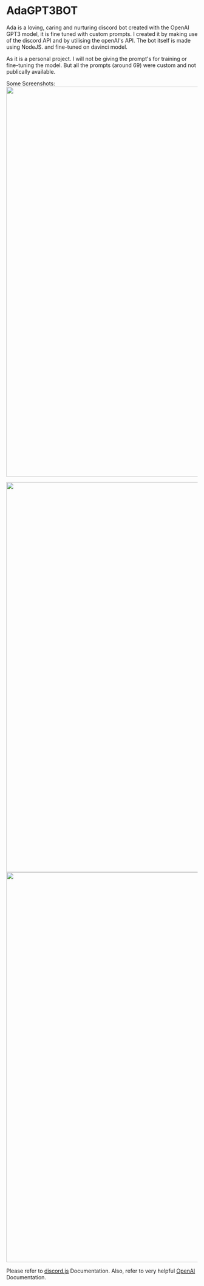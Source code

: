 # AdaGPT3BOT
Ada is a loving, caring and nurturing discord bot created with the OpenAI GPT3 model, it is fine tuned with custom prompts. I created it by making use of the discord API and by utilising the openAI's API.
The bot itself is made using NodeJS. and fine-tuned on davinci model.

As it is a personal project. I will not be giving the prompt's for training or fine-tuning the model. But all the prompts (around 69) were custom and not publically available. 

Some Screenshots:
<br>
<img src="https://user-images.githubusercontent.com/43596461/206318900-35a034b6-3a9e-42df-8d73-8771a9c6b3fb.png" width="1024">

<img src="https://user-images.githubusercontent.com/43596461/206319307-95c9a5c9-fb3d-434c-8fe8-3f0e84c388b4.png" width="1024">

<img src="https://user-images.githubusercontent.com/43596461/206322386-7db13021-abe7-45f7-82bb-9f3b3ac32c7a.png" width="1024">

Please refer to [discord.js](https://discord.js.org/#/docs/discord.js/main/general/welcome) Documentation.
Also, refer to very helpful [OpenAI](https://beta.openai.com/docs/introduction) Documentation.
